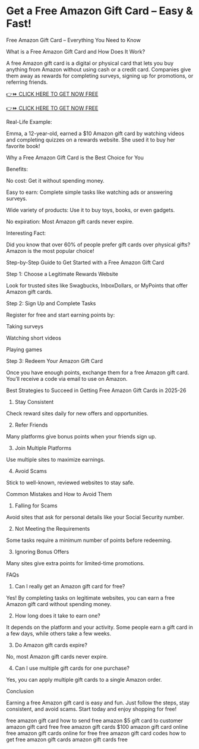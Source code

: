 # Get a Free Amazon Gift Card – Easy & Fast!

Free Amazon Gift Card – Everything You Need to Know

What is a Free Amazon Gift Card and How Does It Work?

A free Amazon gift card is a digital or physical card that lets you buy anything from Amazon without using cash or a credit card. Companies give them away as rewards for completing surveys, signing up for promotions, or referring friends.

[👉⏩ CLICK HERE TO GET NOW FREE](https://ecomadboosters.xyz/free%20amazon%20gift%20card/)

[👉⏩ CLICK HERE TO GET NOW FREE](https://ecomadboosters.xyz/free%20amazon%20gift%20card/)

Real-Life Example:

Emma, a 12-year-old, earned a $10 Amazon gift card by watching videos and completing quizzes on a rewards website. She used it to buy her favorite book!

Why a Free Amazon Gift Card is the Best Choice for You

Benefits:

No cost: Get it without spending money.

Easy to earn: Complete simple tasks like watching ads or answering surveys.

Wide variety of products: Use it to buy toys, books, or even gadgets.

No expiration: Most Amazon gift cards never expire.

Interesting Fact:

Did you know that over 60% of people prefer gift cards over physical gifts? Amazon is the most popular choice!

Step-by-Step Guide to Get Started with a Free Amazon Gift Card

Step 1: Choose a Legitimate Rewards Website

Look for trusted sites like Swagbucks, InboxDollars, or MyPoints that offer Amazon gift cards.

Step 2: Sign Up and Complete Tasks

Register for free and start earning points by:

Taking surveys

Watching short videos

Playing games

Step 3: Redeem Your Amazon Gift Card

Once you have enough points, exchange them for a free Amazon gift card. You’ll receive a code via email to use on Amazon.

Best Strategies to Succeed in Getting Free Amazon Gift Cards in 2025-26

1. Stay Consistent

Check reward sites daily for new offers and opportunities.

2. Refer Friends

Many platforms give bonus points when your friends sign up.

3. Join Multiple Platforms

Use multiple sites to maximize earnings.

4. Avoid Scams

Stick to well-known, reviewed websites to stay safe.

Common Mistakes and How to Avoid Them

1. Falling for Scams

Avoid sites that ask for personal details like your Social Security number.

2. Not Meeting the Requirements

Some tasks require a minimum number of points before redeeming.

3. Ignoring Bonus Offers

Many sites give extra points for limited-time promotions.

FAQs

1. Can I really get an Amazon gift card for free?

Yes! By completing tasks on legitimate websites, you can earn a free Amazon gift card without spending money.

2. How long does it take to earn one?

It depends on the platform and your activity. Some people earn a gift card in a few days, while others take a few weeks.

3. Do Amazon gift cards expire?

No, most Amazon gift cards never expire.

4. Can I use multiple gift cards for one purchase?

Yes, you can apply multiple gift cards to a single Amazon order.

Conclusion

Earning a free Amazon gift card is easy and fun. Just follow the steps, stay consistent, and avoid scams. Start today and enjoy shopping for free!


free amazon gift card
how to send free amazon $5 gift card to customer
amazon gift card free
free amazon gift cards
$100 amazon gift card online free
amazon gift cards online for free
free amazon gift card codes
how to get free amazon gift cards
amazon gift cards free
